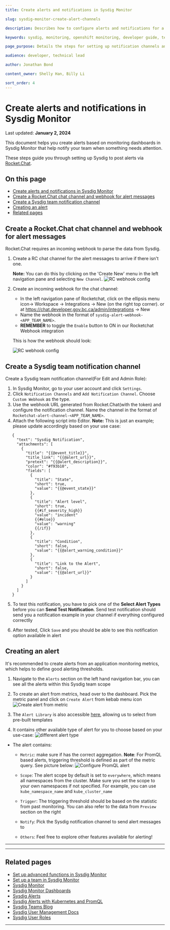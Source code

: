 ```yaml
---
title: Create alerts and notifications in Sysdig Monitor

slug: sysdig-monitor-create-alert-channels

description: Describes how to configure alerts and notifications for a team in Sysdig Monitor.

keywords: sysdig, monitoring, openshift monitoring, developer guide, team guide, team, configure, alerts, notifications

page_purpose: Details the steps for setting up notification channels and configuring them in Sysdig Monitor and RocketChat.

audience: developer, technical lead

author: Jonathan Bond

content_owner: Shelly Han, Billy Li

sort_order: 4
---
```


# Create alerts and notifications in Sysdig Monitor
Last updated: **January 2, 2024**

This document helps you create alerts based on monitoring dashboards in Sysdig Monitor that help notify your team when something needs attention.

These steps guide you through setting up Sysdig to post alerts via [Rocket.Chat](https://chat.developer.gov.bc.ca/).

## On this page
- [Create alerts and notifications in Sysdig Monitor](#create-alerts-and-notifications-in-sysdig-monitor)
- [Create a Rocket.Chat chat channel and webhook for alert messages](#create-a-rocketchat-chat-channel-and-webhook-for-alert-messages)
- [Create a Sysdig team notification channel](#create-a-sysdig-team-notification-channel)
- [Creating an alert](#creating-an-alert)
- [Related pages](#related-pages)

<!-- ### End of On this page -->

## Create a Rocket.Chat chat channel and webhook for alert messages

Rocket.Chat requires an incoming webhook to parse the data from Sysdig.

1. Create a RC chat channel for the alert messages to arrive if there isn't one.

   **Note:** You can do this by clicking on the 'Create New' menu in the left navigation pane and selecting `New Channel`.
    ![RC webhook config](../../images/sysdig-team-rc-create-channel.png)

2. Create an incoming webhook for the chat channel:

   - In the left navigation pane of Rocketchat, click on the ellipsis menu icon-> Workspace -> Integrations -> New (on the right top corner). or at https://chat.developer.gov.bc.ca/admin/integrations -> New
   - Name the webhook in the format of `sysdig-alert-webhook-<APP_TEAM_NAME>`.
   - **REMEMBER** to toggle the `Enable` button to ON in our Rocketchat Webhook integration

   This is how the webhook should look:

   ![RC webhook config](../../images/sysdig-team-rc-alert-webhook-config.png)

## Create a Sysdig team notification channel

Create a Sysdig team notification channel(For Edit and Admin Role):

1. In Sysdig Monitor, go to your user account and click `Settings`.
2. Click `Notification Channels` and `Add Notification Channel`. Choose `Custom Webhook` as the type.
3. Use the webhook URL generated from Rocket.Chat(with the token) and configure the notification channel. Name the channel in the format of `Rocketchat-alert-channel-<APP_TEAM_NAME>`.
4. Attach the following script into Editor. **Note:** This is just an example; please update accordingly based on your use case:

```
   {
     "text": "Sysdig Notification",
     "attachments": [
       {
         "title": "{{@event_title}}",
         "title_link": "{{@alert_url}}",
         "pretext": "{{@alert_description}}",
         "color": "#f93b10",
         "fields": [
           {
             "title": "State",
             "short": true,
             "value": "{{@event_state}}"
           },
           {
             "title": "Alert level",
             "short": true,
             {{#if_severity_high}}
             "value": "incident"
             {{#else}}
             "value": "warning"
             {{/if}}
           },
           {
             "title": "Condition",
             "short": false,
             "value": "{{@alert_warning_condition}}"
           },
           {
             "title": "Link to the Alert",
             "short": false,
             "value": "{{@alert_url}}"
           }
         ]
       }
     ]
   }
```

5. To test this notification, you have to pick one of the  **Select Alert Types** before you can **Send Test Notification**. Send test notification should send you a notification example in your channel if everything configured correctlly

6. After tested, Click `Save` and  you should be able to see this notification option available in alert

## Creating an alert

It's recommended to create alerts from an application monitoring metrics, which helps to define good alerting thresholds.

1. Navigate to the `Alerts` section on the left hand navigation bar, you can see all the alerts within this Sysdig team scope

2.  To create an alert from metrics, head over to the dashboard. Pick the metric panel and click on `Create Alert` from kebab menu icon
![Create alert from metric](../../images/sysdig-team-alert-create.png)
   
3. The `Alert Library` is also accessible [here](https://app.sysdigcloud.com/#/alerts/library/all), allowing us to select from pre-built templates

4. It contains other available type of alert for you to choose based on your use-case:
    ![different alert type](../../images/sysdig-team-alert-type.png)

- The alert contains:

  - `Metric`: make sure if has the correct aggregation. **Note**: For PromQL based alerts, triggering threshold is defined as part of the metric query. See picture below:
  ![Configure PromQL alert](../../images/sysdig-team-alert-example-promql.png)


  - `Scope`: The alert scope by default is set to `everywhere`, which means all namespaces from the cluster. Make sure you set the scope to your own namespaces if not specified. For example, you can use `kube_namespace_name` and `kube_cluster_name`

  - `Trigger`: The triggering threshold should be based on the statistic from past monitoring. You can also refer to the data from `Preview` section on the right

  - `Notify`: Pick the Sysdig notification channel to send alert messages to

  - `Others`: Feel free to explore other features available for alerting!


---
--- 

## Related pages
- [Set up advanced functions in Sysdig Monitor](/sysdig-monitor-set-up-advanced-functions/)
- [Set up a team in Sysdig Monitor](/sysdig-monitor-setup-team/)
- [Sysdig Monitor](https://docs.sysdig.com/en/sysdig-monitor.html)
- [Sysdig Monitor Dashboards](https://docs.sysdig.com/en/dashboards.html)
- [Sysdig Alerts](https://docs.sysdig.com/en/alerts.html)
- [Sysdig Alerts with Kubernetes and PromQL](https://sysdig.com/blog/alerting-kubernetes/)
- [Sysdig Teams Blog](https://sysdig.com/blog/introducing-sysdig-teams/)
- [Sysdig User Management Docs](https://docs.sysdig.com/en/manage-teams-and-roles.html)
- [Sysdig User Roles](https://docs.sysdig.com/en/user-and-team-administration.html)

---
